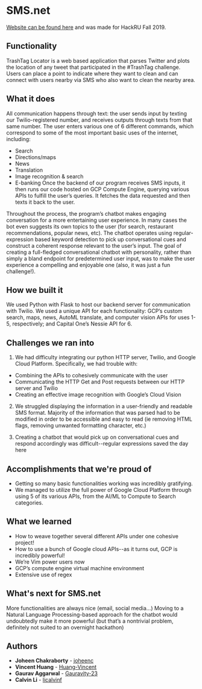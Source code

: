# SMS.net

[Website can be found here](https://devpost.com/software/sms-net) and was made for HackRU Fall 2019.

## Functionality

TrashTag Locator is a web based application that parses Twitter and plots the location of any tweet that participated in the #TrashTag challenge. Users can place a point to indicate where they want to clean and can connect with users nearby via SMS who also want to clean the nearby area.

## What it does
All communication happens through text: the user sends input by texting our Twilio-registered number, and receives outputs through texts from that same number. The user enters various one of 6 different commands, which correspond to some of the most important basic uses of the internet, including:
* Search
* Directions/maps
* News
* Translation
* Image recognition & search
* E-banking Once the backend of our program receives SMS inputs, it then runs our code hosted on GCP Compute Engine, querying various APIs to fulfill the user’s queries. It fetches the data requested and then texts it back to the user.

Throughout the process, the program’s chatbot makes engaging conversation for a more entertaining user experience. In many cases the bot even suggests its own topics to the user (for search, restaurant recommendations, popular news, etc). The chatbot operates using regular-expression based keyword detection to pick up conversational cues and construct a coherent response relevant to the user’s input. The goal of creating a full-fledged conversational chatbot with personality, rather than simply a bland endpoint for predetermined user input, was to make the user experience a compelling and enjoyable one (also, it was just a fun challenge!).

## How we built it
We used Python with Flask to host our backend server for communication with Twilio. We used a unique API for each functionality: GCP’s custom search, maps, news, AutoML translate, and computer vision APIs for uses 1-5, respectively; and Capital One’s Nessie API for 6.

## Challenges we ran into
1) We had difficulty integrating our python HTTP server, Twilio, and Google Cloud Platform. Specifically, we had trouble with:
* Combining the APIs to cohesively communicate with the user
* Communicating the HTTP Get and Post requests between our HTTP server and Twilio
* Creating an effective image recognition with Google’s Cloud Vision

2) We struggled displaying the information in a user-friendly and readable SMS format. Majority of the information that was parsed had to be modified in order to be accessible and easy to read (ie removing HTML flags, removing unwanted formatting character, etc.)

3) Creating a chatbot that would pick up on conversational cues and respond accordingly was difficult--regular expressions saved the day here

## Accomplishments that we're proud of
* Getting so many basic functionalities working was incredibly gratifying.
* We managed to utilize the full power of Google Cloud Platform through using 5 of its various APIs, from the AI/ML to Compute to Search categories.
## What we learned
* How to weave together several different APIs under one cohesive project!
* How to use a bunch of Google cloud APIs--as it turns out, GCP is incredibly powerful!
* We’re Vim power users now
* GCP’s compute engine virtual machine environment
* Extensive use of regex
## What's next for SMS.net
More functionalities are always nice (email, social media…)
Moving to a Natural Language Processing-based approach for the chatbot would undoubtedly make it more powerful (but that’s a nontrivial problem, definitely not suited to an overnight hackathon)

## Authors

* **Joheen Chakraborty** - [joheenc](https://github.com/joheenc)
* **Vincent Huang** - [Huang-Vincent](https://github.com/Huang-Vincent)
* **Gaurav Aggarwal** - [Gauravity-23](https://github.com/Gauravity-23)
* **Calvin Li** - [licalvinf ](https://github.com/licalvinf )

